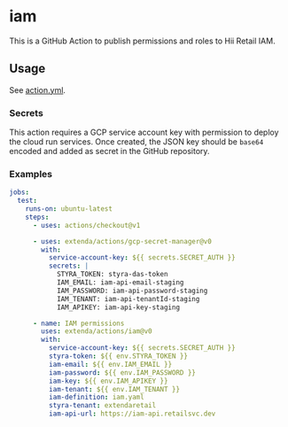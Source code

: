 # iam

This is a GitHub Action to publish permissions and roles to Hii Retail IAM.

## Usage

See [action.yml](action.yml).

### Secrets

This action requires a GCP service account key with permission to deploy the cloud run services.
Once created, the JSON key should be `base64` encoded and added as secret in the GitHub repository.

### Examples

```yaml
jobs:
  test:
    runs-on: ubuntu-latest
    steps:
      - uses: actions/checkout@v1

      - uses: extenda/actions/gcp-secret-manager@v0
        with:
          service-account-key: ${{ secrets.SECRET_AUTH }}
          secrets: |
            STYRA_TOKEN: styra-das-token
            IAM_EMAIL: iam-api-email-staging
            IAM_PASSWORD: iam-api-password-staging
            IAM_TENANT: iam-api-tenantId-staging
            IAM_APIKEY: iam-api-key-staging

      - name: IAM permissions
        uses: extenda/actions/iam@v0
        with:
          service-account-key: ${{ secrets.SECRET_AUTH }}
          styra-token: ${{ env.STYRA_TOKEN }}
          iam-email: ${{ env.IAM_EMAIL }}
          iam-password: ${{ env.IAM_PASSWORD }}
          iam-key: ${{ env.IAM_APIKEY }}
          iam-tenant: ${{ env.IAM_TENANT }}
          iam-definition: iam.yaml
          styra-tenant: extendaretail
          iam-api-url: https://iam-api.retailsvc.dev

```